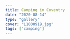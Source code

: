```yaml
---
title: Camping in Coventry
date: "2020-08-14"
type: "gallery"
cover: "L1000919.jpg"
tags: ['camping']
---
```

